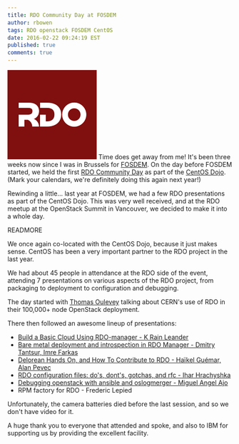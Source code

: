 ```yaml
---
title: RDO Community Day at FOSDEM
author: rbowen
tags: RDO openstack FOSDEM CentOS
date: 2016-02-22 09:24:19 EST
published: true
comments: true
---
```


![RDO logo](/images/blog/rdo-logo.png) Time does get away from me! It's been three weeks now since I was in Brussels for [FOSDEM](https://fosdem.org/2016/). On
the day before FOSDEM started, we held the first [RDO Community
Day](https://www.rdoproject.org/events/rdo-day-fosdem-2016/) as
part of the [CentOS
Dojo](https://wiki.centos.org/Events/Dojo/Brussels2016).
(Mark your calendars, we're definitely doing
this again next year!)

Rewinding a little... last year at FOSDEM, we had  a few RDO
presentations as part of the CentOS Dojo. This was very well received,
and at the RDO meetup at the OpenStack Summit in Vancouver, we decided
to make it into a whole day.

READMORE

We once again co-located with the CentOS Dojo, because it just makes
sense. CentOS has been a very important partner to the RDO project in
the last year.

We had about 45 people in attendance at the RDO side of the event,
attending 7 presentations on various aspects of the RDO project, from
packaging to deployment to configuration and debugging.

The day started with [Thomas Oulevey](https://youtu.be/3hgVKQI-U38)
talking about CERN's use of RDO in their 100,000+ node OpenStack
deployment.

There then followed an awesome lineup of presentations:

* [Build a Basic Cloud Using RDO-manager - K Rain Leander](https://youtu.be/CtkBEkYDLDI)
* [Bare metal deployment and introspection in RDO Manager - Dmitry Tantsur, Imre Farkas](https://youtu.be/2CiIIaOFU0Q)
* [Delorean Hands On, and How To Contribute to RDO - Haïkel Guémar, Alan Pevec](https://youtu.be/yx6p35aGNF8)
* [RDO configuration files: do's, dont's, gotchas, and rfc - Ihar Hrachyshka](https://youtu.be/JAmZhXtIIXc)
* [Debugging openstack with ansible and oslogmerger - Miguel Angel Ajo](https://youtu.be/bb_TfRiZdSM)
* RPM factory for RDO - Frederic Lepied

Unfortunately, the camera batteries died before the last session, and so
we don't have video for it.

A huge thank you to everyone that attended and spoke, and also to IBM
for supporting us by providing the excellent facility.
